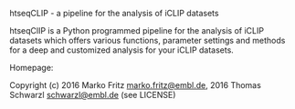 htseqCLIP - a pipeline for the analysis of iCLIP datasets

htseqClIP is a Python programmed pipeline for the analysis of iCLIP datasets which offers various functions, parameter settings and methods for a deep and customized analysis for your iCLIP datasets.

Homepage:

Copyright (c) 2016 Marko Fritz <marko.fritz@embl.de>, 2016 Thomas Schwarzl <schwarzl@embl.de> (see LICENSE)